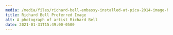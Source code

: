 ```yaml
---
media: /media/files/richard-bell-embassy-installed-at-pica-2014-image-by-toni-wilkinson_lr.jpeg
title: Richard Bell Preferred Image
alt: A photograph of artist Richard Bell
date: 2021-01-31T15:49:00-0500
---
```


